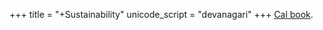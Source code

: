 +++
title = "+Sustainability"
unicode_script = "devanagari"
+++
[Cal book](https://escholarship.org/uc/item/9js5291m#page=6).